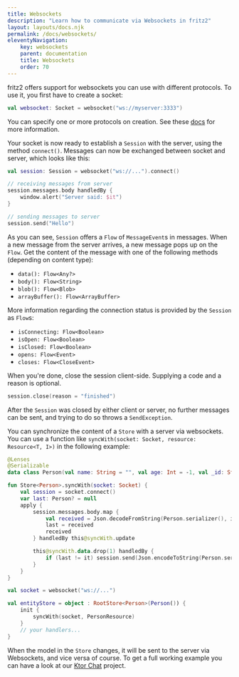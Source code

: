 ```yaml
---
title: Websockets
description: "Learn how to communicate via Websockets in fritz2"
layout: layouts/docs.njk
permalink: /docs/websockets/
eleventyNavigation:
    key: websockets
    parent: documentation
    title: Websockets
    order: 70
---
```


fritz2 offers support for websockets you can use with different protocols. To use it, you first have to create a socket:
 
```kotlin
val websocket: Socket = websocket("ws://myserver:3333")
```
You can specify one or more protocols on creation. See these 
[docs](https://developer.mozilla.org/en-US/docs/Web/API/WebSocket/WebSocket) for more information.

Your socket is now ready to establish a `Session` with the server, using the method `connect()`. Messages can now be
exchanged between socket and server, which looks like this:

```kotlin
val session: Session = websocket("ws://...").connect()

// receiving messages from server
session.messages.body handledBy {
    window.alert("Server said: $it")
}

// sending messages to server
session.send("Hello")
```

As you can see, `Session` offers a `Flow` of `MessageEvent`s in messages. When a new message from the server arrives, 
a new message pops up on the `Flow`. Get the content of the message with one of the following methods (depending on
content type):
* `data(): Flow<Any?>`
* `body(): Flow<String>`
* `blob(): Flow<Blob>`
* `arrayBuffer(): Flow<ArrayBuffer>`

More information regarding the connection status is provided by the `Session` as `Flow`s:
* `isConnecting: Flow<Boolean>`
* `isOpen: Flow<Boolean>`
* `isClosed: Flow<Boolean>`
* `opens: Flow<Event>`
* `closes: Flow<CloseEvent>`

When you're done, close the session client-side. Supplying a code and a reason is optional.
```kotlin
session.close(reason = "finished")
```
After the `Session` was closed by either client or server, no further messages can be sent, and trying to do so 
throws a `SendException`.


You can synchronize the content of a `Store` with a server via websockets. You can use a function like 
`syncWith(socket: Socket, resource: Resource<T, I>)` in the following example:

```kotlin
@Lenses
@Serializable
data class Person(val name: String = "", val age: Int = -1, val _id: String = Id.next())

fun Store<Person>.syncWith(socket: Socket) {
    val session = socket.connect()
    var last: Person? = null
    apply {
        session.messages.body.map {
            val received = Json.decodeFromString(Person.serializer(), it)
            last = received
            received
        } handledBy this@syncWith.update

        this@syncWith.data.drop(1) handledBy {
            if (last != it) session.send(Json.encodeToString(Person.serializer(), it))
        }
    }
}

val socket = websocket("ws://...")

val entityStore = object : RootStore<Person>(Person()) {
    init {
        syncWith(socket, PersonResource)
    }
    // your handlers...
}
```

When the model in the `Store` changes, it will be sent to the server via Websockets, and vice versa of course.
To get a full working example you can have a look at our [Ktor Chat](https://github.com/jamowei/fritz2-ktor-chat) 
project.